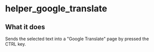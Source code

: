 # helper_google_translate

## What it does

Sends the selected text into a "Google Translate" page by pressed the CTRL key.
